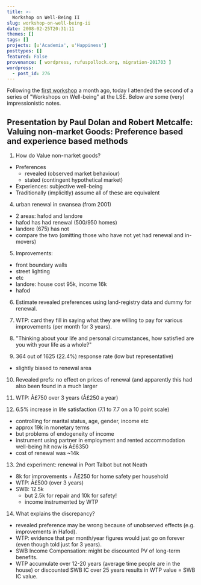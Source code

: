 ```yaml
---
title: >-
  Workshop on Well-Being II
slug: workshop-on-well-being-ii
date: 2008-02-25T20:31:11
themes: []
tags: []
projects: [u'Academia', u'Happiness']
posttypes: []
featured: False
provenance: [ wordpress, rufuspollock.org, migration-201703 ]
wordpress:
  - post_id: 276
---
```


Following the [first workshop](http://www.rufuspollock.org/2008/01/22/workshop-on-well-being-i/) a month ago, today I attended the second of a series of "Workshops on Well-being" at the LSE. Below are some (very) impressionistic notes.

## Presentation by Paul Dolan and Robert Metcalfe: Valuing non-market Goods: Preference based and experience based methods

1. How do Value non-market goods?
  * Preferences
    * revealed (observed market behaviour)
    * stated (contingent hypothetical market)
  * Experiences: subjective well-being
  * Traditionally (implicitly) assume all of these are equivalent

4. urban renewal in swansea (from 2001)
  * 2 areas: hafod and landore
  * hafod has had renewal (500/950 homes)
  * landore (675) has not
  * compare the two (omitting those who have not yet had renewal and in-movers)

5. Improvements:
  * front boundary walls
  * street lighting
  * etc
  * landore: house cost 95k, income 16k
  * hafod

6. Estimate revealed preferences using land-registry data and dummy for renewal.

7. WTP: card they fill in saying what they are willing to pay for various improvements (per month for 3 years).

8. "Thinking about your life and personal circumstances, how satisfied are you with your life as a whole?"

9. 364 out of 1625 (22.4%) response rate (low but representative)
  * slightly biased to renewal area

10. Revealed prefs: no effect on prices of renewal (and apparently this had also been found in a much larger

11. WTP: Â£750 over 3 years (Â£250 a year)

12. 6.5% increase in life satisfaction (7.1 to 7.7 on a 10 point scale)
  * controlling for marital status, age, gender, income etc
  * approx 19k in monetary terms
  * but problems of endogeneity of income
  * instrument using partner in employment and rented accommodation well-being hit now is Â£6350
  * cost of renewal was ~14k

13. 2nd experiment: renewal in Port Talbot but not Neath
  * 8k for improvements + Â£250 for home safety per household
  * WTP: Â£500 (over 3 years)
  * SWB: 12.5k
    * but 2.5k for repair and 10k for safety!
    * income instrumented by WTP

14. What explains the discrepancy?
  * revealed preference may be wrong because of unobserved effects (e.g. improvements in Hafod).
  * WTP: evidence that per month/year figures would just go on forever (even though told just for 3 years).
  * SWB Income Compensation: might be discounted PV of long-term benefits.
  * WTP accumulate over 12-20 years (average time people are in the house) or discounted SWB IC over 25 years results in WTP value = SWB IC value.


